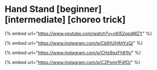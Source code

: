 # Hand Stand \[beginner] \[intermediate] \[choreo trick]

{% embed url="https://www.youtube.com/watch?v=cKl52opdMZY" %}

{% embed url="https://www.instagram.com/p/CbIHUHAhYzQ/" %}

{% embed url="https://www.instagram.com/p/CHx9qzFh61h/" %}

{% embed url="https://www.instagram.com/p/CZPxmrfFdfO/" %}
